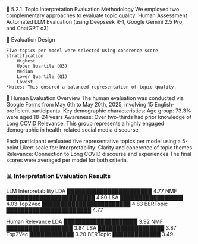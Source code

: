 🧠 5.2.1. Topic Interpretation Evaluation Methodology
We employed two complementary approaches to evaluate topic quality:
    Human Assessment
    Automated LLM Evaluation (using Deepseek R-1, Google Gemini 2.5 Pro, and ChatGPT o3)

📝 Evaluation Design

    Five topics per model were selected using coherence score stratification:
        Highest
        Upper Quartile (Q3)
        Median
        Lower Quartile (Q1)
        Lowest
    *Notes: This ensured a balanced representation of topic quality.
  
🧪 Human Evaluation Overview
The human evaluation was conducted via Google Forms from May 6th to May 20th, 2025, involving 15 English-proficient participants. Key demographic characteristics:
    Age group: 73.3% were aged 18–24 years
    Awareness: Over two-thirds had prior knowledge of Long COVID
    Relevance: This group represents a highly engaged demographic in health-related social media discourse

Each participant evaluated five representative topics per model using a 5-point Likert scale for:
    Interpretability: Clarity and coherence of topic themes
    Relevance: Connection to Long COVID discourse and experiences
The final scores were averaged per model for both criteria.


### 📊 Interpretation Evaluation Results
LLM Interpretability
LDA       ███████████████████████   4.77
NMF       ████████████████████████  4.80
LSA       █████████████████         4.03
Top2Vec   ████████████████████████  4.83
BERTopic  ███████████████████████   4.77

Human Relevance
LDA       ████████████████████      3.92
NMF       ██████████████████        3.84
LSA       ██████████████████        3.87
Top2Vec   ████████████              3.20
BERTopic  █████████████             3.49
